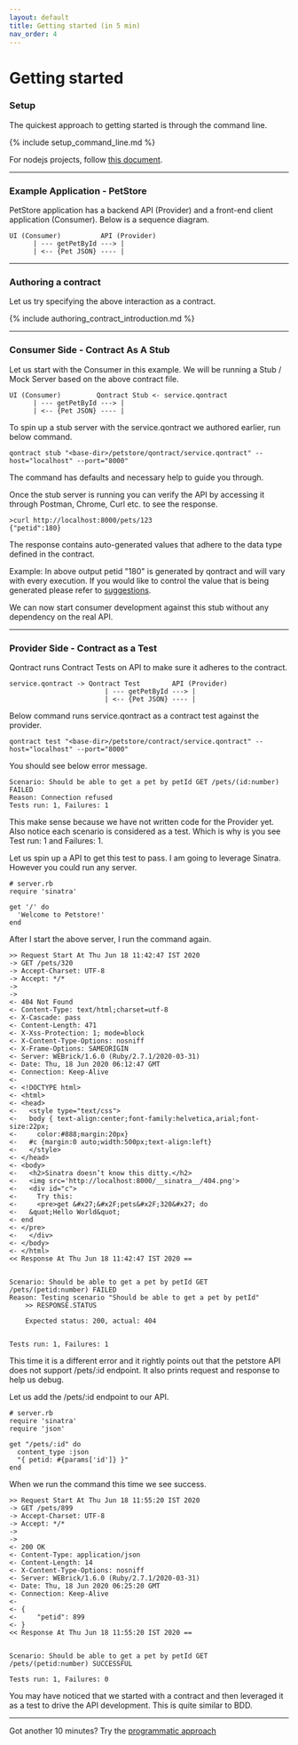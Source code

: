 ```yaml
---
layout: default
title: Getting started (in 5 min)
nav_order: 4
---
```

Getting started
===============

### Setup

The quickest approach to getting started is through the command line.

{% include setup_command_line.md %}

For nodejs projects, follow [this document](/documentation/qontract_for_javascript.html).

---

### Example Application - PetStore

PetStore application has a backend API (Provider) and a front-end client application (Consumer).
Below is a sequence diagram.

    UI (Consumer)          API (Provider)
          | --- getPetById ---> |
          | <-- {Pet JSON} ---- |

---

### Authoring a contract
    
Let us try specifying the above interaction as a contract.

{% include authoring_contract_introduction.md %}

---

### Consumer Side - Contract As A Stub

Let us start with the Consumer in this example. We will be running a Stub / Mock Server based on the above contract file.

    UI (Consumer)         Qontract Stub <- service.qontract
          | --- getPetById ---> |
          | <-- {Pet JSON} ---- |

To spin up a stub server with the service.qontract we authored earlier, run below command.

    qontract stub "<base-dir>/petstore/qontract/service.qontract" --host="localhost" --port="8000"

The command has defaults and necessary help to guide you through.

Once the stub server is running you can verify the API by accessing it through Postman, Chrome, Curl etc. to see the response.

    >curl http://localhost:8000/pets/123
    {"petid":180}

The response contains auto-generated values that adhere to the data type defined in the contract.

Example: In above output petid "180" is generated by qontract and will vary with every execution. If you would like to control the value that is being generated please refer to [suggestions](/documentation/suggestions.html).

We can now start consumer development against this stub without any dependency on the real API.

---

### Provider Side - Contract as a Test

Qontract runs Contract Tests on API to make sure it adheres to the contract.

    service.qontract -> Qontract Test        API (Provider)
                            | --- getPetById ---> |
                            | <-- {Pet JSON} ---- |

Below command runs service.qontract as a contract test against the provider.

    qontract test "<base-dir>/petstore/contract/service.qontract" --host="localhost" --port="8000"
    
You should see below error message.

    Scenario: Should be able to get a pet by petId GET /pets/(id:number) FAILED
    Reason: Connection refused
    Tests run: 1, Failures: 1
    
This make sense because we have not written code for the Provider yet.
Also notice each scenario is considered as a test. Which is why is you see Test run: 1 and Failures: 1.

Let us spin up a API to get this test to pass. I am going to leverage Sinatra. However you could run any server.

```
# server.rb
require 'sinatra'

get '/' do
  'Welcome to Petstore!'
end
```

After I start the above server, I run the command again.

    >> Request Start At Thu Jun 18 11:42:47 IST 2020
    -> GET /pets/320
    -> Accept-Charset: UTF-8
    -> Accept: */*
    ->
    ->
    <- 404 Not Found
    <- Content-Type: text/html;charset=utf-8
    <- X-Cascade: pass
    <- Content-Length: 471
    <- X-Xss-Protection: 1; mode=block
    <- X-Content-Type-Options: nosniff
    <- X-Frame-Options: SAMEORIGIN
    <- Server: WEBrick/1.6.0 (Ruby/2.7.1/2020-03-31)
    <- Date: Thu, 18 Jun 2020 06:12:47 GMT
    <- Connection: Keep-Alive
    <-
    <- <!DOCTYPE html>
    <- <html>
    <- <head>
    <-   <style type="text/css">
    <-   body { text-align:center;font-family:helvetica,arial;font-size:22px;
    <-     color:#888;margin:20px}
    <-   #c {margin:0 auto;width:500px;text-align:left}
    <-   </style>
    <- </head>
    <- <body>
    <-   <h2>Sinatra doesn’t know this ditty.</h2>
    <-   <img src='http://localhost:8000/__sinatra__/404.png'>
    <-   <div id="c">
    <-     Try this:
    <-     <pre>get &#x27;&#x2F;pets&#x2F;320&#x27; do
    <-   &quot;Hello World&quot;
    <- end
    <- </pre>
    <-   </div>
    <- </body>
    <- </html>
    << Response At Thu Jun 18 11:42:47 IST 2020 ==


    Scenario: Should be able to get a pet by petId GET /pets/(petid:number) FAILED
    Reason: Testing scenario "Should be able to get a pet by petId"
        >> RESPONSE.STATUS

        Expected status: 200, actual: 404


    Tests run: 1, Failures: 1

This time it is a different error and it rightly points out that the petstore API does not support /pets/:id endpoint. 
It also prints request and response to help us debug.

Let us add the /pets/:id endpoint to our API.

```
# server.rb
require 'sinatra'
require 'json'

get "/pets/:id" do
  content_type :json
  "{ petid: #{params['id']} }"
end
```

When we run the command this time we see success.

    >> Request Start At Thu Jun 18 11:55:20 IST 2020
    -> GET /pets/899
    -> Accept-Charset: UTF-8
    -> Accept: */*
    ->
    ->
    <- 200 OK
    <- Content-Type: application/json
    <- Content-Length: 14
    <- X-Content-Type-Options: nosniff
    <- Server: WEBrick/1.6.0 (Ruby/2.7.1/2020-03-31)
    <- Date: Thu, 18 Jun 2020 06:25:20 GMT
    <- Connection: Keep-Alive
    <-
    <- {
    <-     "petid": 899
    <- }
    << Response At Thu Jun 18 11:55:20 IST 2020 ==


    Scenario: Should be able to get a pet by petId GET /pets/(petid:number) SUCCESSFUL

    Tests run: 1, Failures: 0

You may have noticed that we started with a contract and then leveraged it as a test to drive the API development. This is quite similar to BDD.

---

Got another 10 minutes? Try the [programmatic approach](/documentation/getting_started_programmatically.html)

